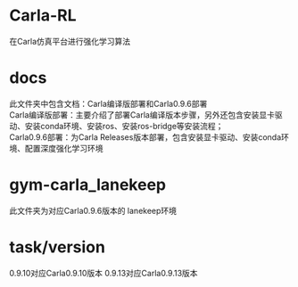 # Carla-RL
在Carla仿真平台进行强化学习算法
# docs
此文件夹中包含文档：Carla编译版部署和Carla0.9.6部署  
    Carla编译版部署：主要介绍了部署Carla编译版本步骤，另外还包含安装显卡驱动、安装conda环境、安装ros、安装ros-bridge等安装流程；  
    Carla0.9.6部署：为Carla Releases版本部署，包含安装显卡驱动、安装conda环境、配置深度强化学习环境  
# gym-carla_lanekeep
此文件夹为对应Carla0.9.6版本的 lanekeep环境
# task/version
0.9.10对应Carla0.9.10版本
0.9.13对应Carla0.9.13版本
